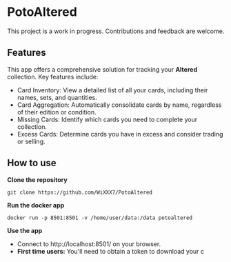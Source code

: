 # PotoAltered
This project is a work in progress. Contributions and feedback are welcome.

## Features
This app offers a comprehensive solution for tracking your **Altered** collection. Key features include:

- Card Inventory: View a detailed list of all your cards, including their names, sets, and quantities.
- Card Aggregation: Automatically consolidate cards by name, regardless of their edition or condition.
- Missing Cards: Identify which cards you need to complete your collection.
- Excess Cards: Determine cards you have in excess and consider trading or selling.

## How to use

**Clone the repository**

`git clone https://github.com/WiXXX7/PotoAltered`


**Run the docker app**

`docker run -p 8501:8501 -v /home/user/data:/data potoaltered`


**Use the app** 

* Connect to http://localhost:8501/ on your browser.
* **First time users:** You'll need to obtain a token to download your c